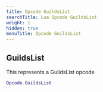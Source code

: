 ```yaml
---
title: Opcode GuildsList
searchTitle: Lua Opcode GuildsList
weight: 1
hidden: true
menuTitle: Opcode GuildsList
---
```

## GuildsList

This represents a GuildsList opcode
```lua
Opcode.GuildsList
```